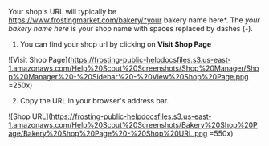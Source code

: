 Your shop's URL will typically be https://www.frostingmarket.com/bakery/*your bakery name here*.  The *your bakery name here* is your shop name with spaces replaced by dashes (-).  

1. You can find your shop url by clicking on **Visit Shop Page**

![Visit Shop Page](https://frosting-public-helpdocsfiles.s3.us-east-1.amazonaws.com/Help%20Scout%20Screenshots/Shop%20Manager/Shop%20Manager%20-%20Sidebar%20-%20View%20Shop%20Page.png =250x)

2. Copy the URL in your browser's address bar.

![Shop URL](https://frosting-public-helpdocsfiles.s3.us-east-1.amazonaws.com/Help%20Scout%20Screenshots/Bakery%20Shop%20Page/Bakery%20Shop%20Page%20-%20Shop%20URL.png =550x)